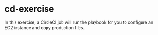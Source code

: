 # cd-exercise
In this exercise, a CircleCI job will run the playbook for you to configure an EC2 instance and copy production files..
